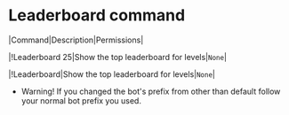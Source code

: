 # Leaderboard command

|Command|Description|Permissions|

|!Leaderboard 25|Show the top leaderboard for levels|`None`|

|!Leaderboard|Show the top leaderboard for levels|`None`|

* Warning! If you changed the bot's prefix from other than default follow your normal bot prefix you used.